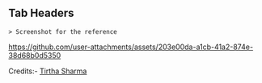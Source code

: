 ## Tab Headers

    > Screenshot for the reference

https://github.com/user-attachments/assets/203e00da-a1cb-41a2-874e-38d68b0d5350


Credits:- [Tirtha Sharma](https://github.com/genze121 "Tirtha Sharma")
